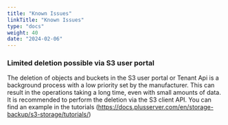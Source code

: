 ```yaml
---
title: "Known Issues"
linkTitle: "Known Issues"
type: "docs"
weight: 40
date: "2024-02-06"
---
```

### Limited deletion possible via S3 user portal

The deletion of objects and buckets in the S3 user portal or Tenant Api is a background process with a low priority set by the manufacturer. This can result in the operations taking a long time, even with small amounts of data. It is recommended to perform the deletion via the S3 client API. You can find an example in the tutorials (https://docs.plusserver.com/en/storage-backup/s3-storage/tutorials/)